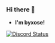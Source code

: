 ### Hi there 👋

 - **I'm byxose!**

<a href="https://discord.com/users/169711695932030976" target="_blank">
    <img alt="Discord Status" src="https://lanyard.cnrad.dev/api/169711695932030976?bg=1f1f1f&borderRadius=5px">
</a>
